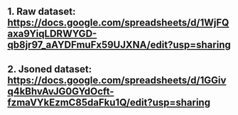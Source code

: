 ## 1. Raw dataset: https://docs.google.com/spreadsheets/d/1WjFQaxa9YiqLDRWYGD-qb8jr97_aAYDFmuFx59UJXNA/edit?usp=sharing 
## 2. Jsoned dataset: https://docs.google.com/spreadsheets/d/1GGivq4kBhvAvJG0GYdOcft-fzmaVYkEzmC85daFku1Q/edit?usp=sharing
